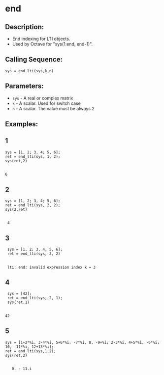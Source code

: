 # end
## Description:
- End indexing for LTI objects.
- Used by Octave for "sys(1:end, end-1)".
## Calling Sequence:
`sys = end_lti(sys,k,n)`
## Parameters:
- `sys` - A real or complex matrix
- `k`   - A scalar. Used for switch case
- `n` - A scalar. The value must be always 2 

## Examples:
## 1
    sys = [1, 2; 3, 4; 5, 6];
    ret = end_lti(sys, 1, 2);
    sys(ret,2)
##
    6
## 2
    sys = [1, 2; 3, 4; 5, 6];
    ret = end_lti(sys, 2, 2);
    sys(2,ret)
##
     4
## 3
     sys = [1, 2; 3, 4; 5, 6];
     ret = end_lti(sys, 3, 2)
##
     lti: end: invalid expression index k = 3
## 4
     sys = [42];
     ret = end_lti(sys, 2, 1);
     sys(ret,1)
##
    42
## 5
    sys = [1+2*%i, 3-4*%i, 5+6*%i; -7*%i, 8, -9+%i; 2-3*%i, 4+5*%i, -6*%i; 10, -11*%i, 12+13*%i];
    ret = end_lti(sys,1,2);
    sys(ret,2)
    
##
       0. - 11.i
